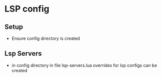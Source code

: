 # LSP config

## Setup

- Ensure config directory is created

## Lsp Servers

- in config directory in file lsp-servers.lua overrides for lsp configs can be created
